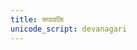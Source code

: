 ```yaml
---
title: रूपावलिः
unicode_script: devanagari
---
```


<div class="spreadsheet" src="../nsp-shabda-rUpAvalI.txt"> </div>  
